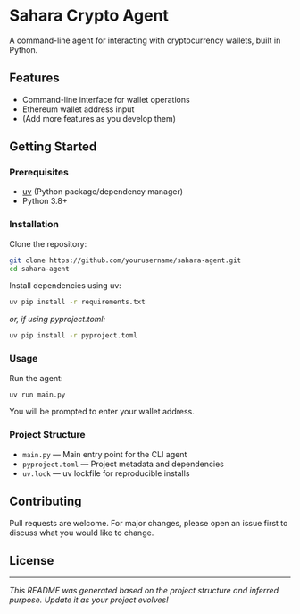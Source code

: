 # Sahara Crypto Agent

A command-line agent for interacting with cryptocurrency wallets, built in Python.

## Features

- Command-line interface for wallet operations
- Ethereum wallet address input
- (Add more features as you develop them)

## Getting Started

### Prerequisites

- [uv](https://github.com/astral-sh/uv) (Python package/dependency manager)
- Python 3.8+

### Installation

Clone the repository:

```bash
git clone https://github.com/yourusername/sahara-agent.git
cd sahara-agent
```

Install dependencies using uv:

```bash
uv pip install -r requirements.txt
```
_or, if using pyproject.toml:_
```bash
uv pip install -r pyproject.toml
```

### Usage

Run the agent:

```bash
uv run main.py
```

You will be prompted to enter your wallet address.

### Project Structure

- `main.py` — Main entry point for the CLI agent
- `pyproject.toml` — Project metadata and dependencies
- `uv.lock` — uv lockfile for reproducible installs

## Contributing

Pull requests are welcome. For major changes, please open an issue first to discuss what you would like to change.

## License



---

*This README was generated based on the project structure and inferred purpose. Update it as your project evolves!*

